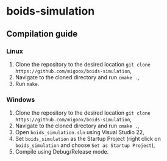 # boids-simulation
## Compilation guide
### Linux
1. Clone the repository to the desired location `git clone https://github.com/migoox/boids-simulation`,
2. Navigate to the cloned directory and run `cmake .`,
3. Run `make`.
### Windows
1. Clone the repository to the desired location `git clone https://github.com/migoox/boids-simulation`,
2. Navigate to the cloned directory and run `cmake .`,
3. Open `boids_simulation.sln` using Visual Studio 22,
4. Set `boids_simulation` as the Startup Project (right click on `boids_simulation` and choose `Set as Startup Project`),
5. Compile using Debug/Release mode.

